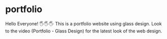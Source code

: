 # portfolio
Hello Everyone! 🖐🖐🖐
This is a portfolio website using glass design.
Look to the video (Portfolio - Glass Design) for the latest look of the web design.
